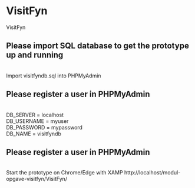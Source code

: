 # VisitFyn
 VisitFyn

<h2>Please import SQL database to get the prototype up and running</h2>
 <br>
 Import visitfyndb.sql into PHPMyAdmin
<br>
<h2>Please register a user in PHPMyAdmin</h2>
<br>
DB_SERVER = localhost <br>
DB_USERNAME = myuser <br>
DB_PASSWORD = mypassword <br>
DB_NAME = visitfyndb <br>
<h2>Please register a user in PHPMyAdmin</h2>
<br>
Start the prototype on Chrome/Edge with XAMP http://localhost/modul-opgave-visitfyn/VisitFyn/
